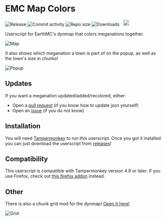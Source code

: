 # EMC Map Colors

![Release](https://img.shields.io/github/v/release/32Vache/emc-map-colors) ![Commit activity](https://img.shields.io/github/commit-activity/m/32Vache/emc-map-colors) ![Repo size](https://img.shields.io/github/repo-size/32Vache/emc-map-colors) ![Downloads](https://img.shields.io/github/downloads/32Vache/emc-map-colors/total) &nbsp; <img src="https://raw.githubusercontent.com/32Vache/assets/emc-map-colors/main/ua.svg" width="20px">

Userscript for EarthMC's dynmap that colors meganations together.

![Map](https://media.discordapp.net/attachments/667790176184958976/952218150672408576/Screenshot_668.png)

It also shows which meganation a town is part of on the popup, as well as the town's size in chunks!

![Popup](https://media.discordapp.net/attachments/667790176184958976/942819739040894976/Screenshot_642.png)

## Updates

If you want a meganation updated/added/recolored, either:

- Open a [pull request](https://github.com/32Vache/emc-map-colors/pulls) (if you know how to update json yourself)
- Open an [issue](https://github.com/32Vache/emc-map-colors/issues) (if you do not know)

## Installation

You will need [Tampermonkey](https://www.tampermonkey.net/index.php) to run this userscript.
Once you got it installed you can just download the userscript from [releases](https://github.com/32Vache/emc-map-colors/releases/latest)!

## Compatibility

This userscript is compatible with Tampermonkey version 4.9 or later. If you use Firefox, check out [this firefox addon](https://github.com/3meraldK/earthmc-dynmapcolor) instead.

## Other

There is also a chunk grid mod for the dynmap! [Open it here!](https://32vache.github.io/emc-map-colors)

![Grid](https://cdn.discordapp.com/attachments/667790176184958976/945272009762418708/Screenshot_652.png)
